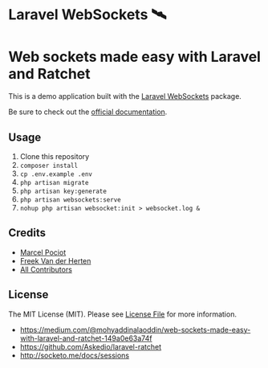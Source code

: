 # Laravel WebSockets 🛰

# Web sockets made easy with Laravel and Ratchet

This is a demo application built with the [Laravel WebSockets](https://github.com/beyondcode/laravel-websockets) package.

Be sure to check out the [official documentation](https://docs.beyondco.de/laravel-websockets/).

## Usage

1. Clone this repository
2. `composer install`
3. `cp .env.example .env`
4. `php artisan migrate`
5. `php artisan key:generate`
6. `php artisan websockets:serve`
7. `nohup php artisan websocket:init > websocket.log &`
## Credits

- [Marcel Pociot](https://github.com/mpociot)
- [Freek Van der Herten](https://github.com/freekmurze)
- [All Contributors](../../contributors)

## License

The MIT License (MIT). Please see [License File](LICENSE.md) for more information.


- https://medium.com/@mohyaddinalaoddin/web-sockets-made-easy-with-laravel-and-ratchet-149a0e63a74f
- https://github.com/Askedio/laravel-ratchet
- http://socketo.me/docs/sessions
